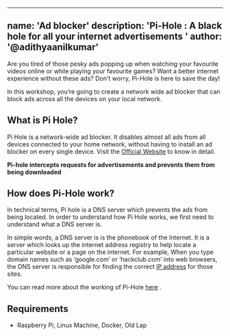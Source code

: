 
---
name: 'Ad blocker'
description: 'Pi-Hole :  A black hole for all your internet advertisements '
author: '@adithyaanilkumar'
---

Are you tired of those pesky ads popping up when watching your favourite videos online or while playing your favourite games?
Want a better internet experience without these ads? Don't worry, Pi-Hole is here to save the day!

In this workshop, you’re going to create a network wide ad blocker that can block ads across all the devices on your local network.  



## What is  Pi Hole?
Pi Hole is a network-wide ad blocker. It disables almost all ads from all devices connected to  your home network, without having to install an ad blocker on every single device. 
Visit the [Official Website](https://pi-hole.net/) to know in detail.

**Pi-hole intercepts requests for advertisements and prevents them from being downloaded**

## How does Pi-Hole work?
In technical terms, Pi hole is a DNS server which prevents the ads from being located.  In order to understand how Pi Hole works, we first need to understand what a DNS server is.

In simple words, a DNS server is is the phonebook of the Internet. It is a server which looks up the internet address registry to help locate a particular website or a page on the internet. For example, When you type domain names such as ‘google.com’ or ‘hackclub.com’ into web browsers, the DNS server is responsible for finding the correct [IP address](https://www.cloudflare.com/learning/dns/glossary/what-is-my-ip-address/) for those sites.



You can read more about the working of Pi-Hole [here](https://discourse.pi-hole.net/t/how-does-pi-hole-work/3141) .

## Requirements

 - Raspberry Pi, Linux Machine, Docker, Old Lap

<!--stackedit_data:
eyJoaXN0b3J5IjpbMTI4MDkyODIwNCwtMTIxMjI3NDA2NSwxMD
gwODg0MTc1LC0yMDY2NzU0NzgsNDk0MTM0ODI2LDE3MTM3MDU0
NywxOTE4MTI1NTQzLDE3MzY2NjI0NjcsLTI3MzE1MTgwMywtMT
QwNjk1ODM0MSwtMTQyMTA1Njg2NSwyMDYyNTA0ODQ2XX0=
-->